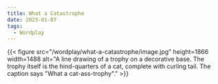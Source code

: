```yaml
---
title: What a Catastrophe
date: 2023-01-07
tags:
  - Wordplay
---
```


{{< figure src="/wordplay/what-a-catastrophe/image.jpg" height=1866 width=1488 alt="A line drawing of a trophy on a decorative base. The trophy itself is the hind-quarters of a cat, complete with curling tail. The caption says \"What a cat-ass-trophy\"." >}}
